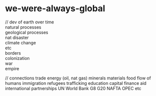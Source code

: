 # we-were-always-global

// dev of earth over time<br>
natural processes <br>
  geological processes<br>
  nat disaster<br>
  climate change<br>
  etc<br>
borders<br>
colonization<br>
war<br>
empire<br>

// connections
trade
  energy (oil, nat gas)
  minerals
  materials
  food
flow of humans
  immigration
  refugees
  trafficking
  education
capital
  finance
  aid
international partnerships
  UN
  World Bank
  G8
  G20
  NAFTA
  OPEC
  etc


  
  
